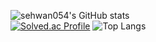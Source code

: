 ![sehwan054's GitHub stats](https://github-readme-stats.vercel.app/api?username=sehwan054&show_icons=true&theme=dark)   
[![Solved.ac Profile](http://mazassumnida.wtf/api/generate_badge?boj=saehwan0504)](https://solved.ac/saehwan0504)
![Top Langs](https://github-readme-stats.vercel.app/api/top-langs/?username=sehwan054&layout=compact&theme=dark)
